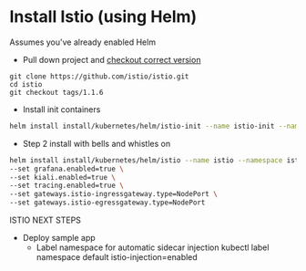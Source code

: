 # Install Istio (using Helm)
Assumes you've already enabled Helm

- Pull down project and [checkout correct version](https://github.com/istio/istio/releases)
```
git clone https://github.com/istio/istio.git
cd istio
git checkout tags/1.1.6
```
- Install init containers
```bash
helm install install/kubernetes/helm/istio-init --name istio-init --namespace istio-system
```
- Step 2 install with bells and whistles on
```bash
helm install install/kubernetes/helm/istio --name istio --namespace istio-system \
--set grafana.enabled=true \
--set kiali.enabled=true \
--set tracing.enabled=true \
--set gateways.istio-ingressgateway.type=NodePort \
--set gateways.istio-egressgateway.type=NodePort
```



ISTIO NEXT STEPS
- Deploy sample app
    - Label namespace for automatic sidecar injection
kubectl label namespace default istio-injection=enabled

